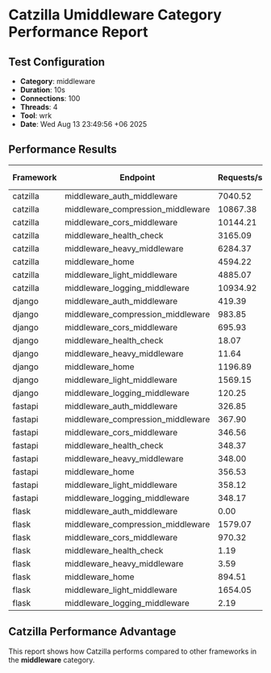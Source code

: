 # Catzilla Umiddleware Category Performance Report

## Test Configuration
- **Category**: middleware
- **Duration**: 10s
- **Connections**: 100
- **Threads**: 4
- **Tool**: wrk
- **Date**: Wed Aug 13 23:49:56 +06 2025

## Performance Results

| Framework | Endpoint | Requests/sec | Avg Latency | 99% Latency |
|-----------|----------|--------------|-------------|-------------|
| catzilla | middleware_auth_middleware | 7040.52 | 17.78ms | 173.95ms |
| catzilla | middleware_compression_middleware | 10867.38 | 10.39ms | 10.39ms |
| catzilla | middleware_cors_middleware | 10144.21 | 12.29ms | 120.64ms |
| catzilla | middleware_health_check | 3165.09 | 36.92ms | 201.87ms |
| catzilla | middleware_heavy_middleware | 6284.37 | 23.86ms | 385.72ms |
| catzilla | middleware_home | 4594.22 | 35.27ms | 556.29ms |
| catzilla | middleware_light_middleware | 4885.07 | 28.02ms | 308.47ms |
| catzilla | middleware_logging_middleware | 10934.92 | 10.56ms | 44.27ms |
| django | middleware_auth_middleware | 419.39 | 17.99ms | 80.38ms |
| django | middleware_compression_middleware | 983.85 | 60.20ms | 78.88ms |
| django | middleware_cors_middleware | 695.93 | 63.61ms | 83.38ms |
| django | middleware_health_check | 18.07 | 31.54ms | 86.26ms |
| django | middleware_heavy_middleware | 11.64 | 2.34ms | 8.58ms |
| django | middleware_home | 1196.89 | 75.59ms | 175.82ms |
| django | middleware_light_middleware | 1569.15 | 63.15ms | 79.73ms |
| django | middleware_logging_middleware | 120.25 | 29.96ms | 84.02ms |
| fastapi | middleware_auth_middleware | 326.85 | 297.35ms | 505.83ms |
| fastapi | middleware_compression_middleware | 367.90 | 270.20ms | 387.29ms |
| fastapi | middleware_cors_middleware | 346.56 | 286.19ms | 483.96ms |
| fastapi | middleware_health_check | 348.37 | 285.18ms | 508.96ms |
| fastapi | middleware_heavy_middleware | 348.00 | 282.99ms | 337.03ms |
| fastapi | middleware_home | 356.53 | 275.36ms | 547.23ms |
| fastapi | middleware_light_middleware | 358.12 | 276.60ms | 350.87ms |
| fastapi | middleware_logging_middleware | 348.17 | 283.44ms | 457.62ms |
| flask | middleware_auth_middleware | 0.00 | 0.00us | 0.00us |
| flask | middleware_compression_middleware | 1579.07 | 55.57ms | 103.04ms |
| flask | middleware_cors_middleware | 970.32 | 53.28ms | 93.88ms |
| flask | middleware_health_check | 1.19 | 8.35ms | 28.73ms |
| flask | middleware_heavy_middleware | 3.59 | 5.44ms | 17.05ms |
| flask | middleware_home | 894.51 | 47.84ms | 141.71ms |
| flask | middleware_light_middleware | 1654.05 | 47.00ms | 63.32ms |
| flask | middleware_logging_middleware | 2.19 | 4.54ms | 11.75ms |

## Catzilla Performance Advantage

This report shows how Catzilla performs compared to other frameworks in the **middleware** category.
